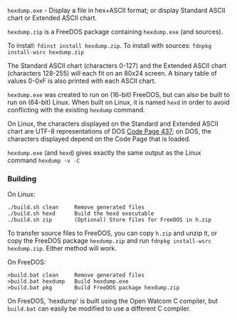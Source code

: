 `hexdump.exe` - Display a file in hex+ASCII format; or display Standard ASCII chart or Extended ASCII chart.

`hexdump.zip` is a FreeDOS package containing `hexdump.exe` (and sources).

To install: `fdinst install hexdump.zip`. To install with sources: `fdnpkg install-wsrc hexdump.zip`

The Standard ASCII chart (characters 0-127) and the Extended ASCII chart (characters 128-255) will each fit on an 80x24 screen. A binary table of values 0-0xF is also printed with each ASCII chart.

`hexdump.exe` was created to run on (16-bit) FreeDOS, but can also be built to run on (64-bit) Linux. When built on Linux, it is named `hexd` in order to avoid conflicting with the existing `hexdump` command.

On Linux, the characters displayed on the Standard and Extended ASCII chart are
UTF-8 representations of DOS [Code Page 437](https://en.wikipedia.org/wiki/Code_page_437);
on DOS, the characters displayed depend on the Code Page that is loaded.

`hexdump.exe` (and `hexd`) gives exactly the same output as the Linux command `hexdump -v -C`

### Building

On Linux:

    ./build.sh clean     Remove generated files
    ./build.sh hexd      Build the hexd executable
    ./build.sh zip       (Optional) Store files for FreeDOS in h.zip

To transfer source files to FreeDOS, you can copy `h.zip` and unzip it, or copy the FreeDOS package `hexdump.zip` and run `fdnpkg install-wsrc hexdump.zip`. Either method will work.

On FreeDOS:

    >build.bat clean     Remove generated files
    >build.bat hexdump   Build hexdump.exe
    >build.bat pkg       Build FreeDOS package hexdump.zip

On FreeDOS, 'hexdump' is built using the Open Watcom C compiler, but `build.bat` can easily be modified to use a different C compiler.
